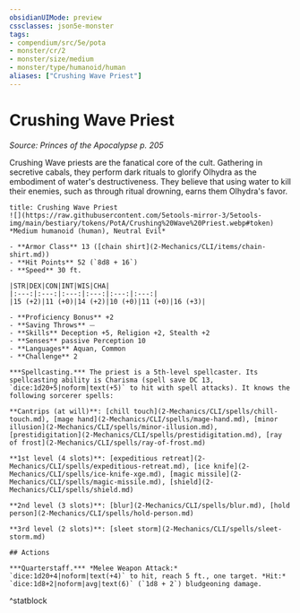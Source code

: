 ```yaml
---
obsidianUIMode: preview
cssclasses: json5e-monster
tags:
- compendium/src/5e/pota
- monster/cr/2
- monster/size/medium
- monster/type/humanoid/human
aliases: ["Crushing Wave Priest"]
---
```

# Crushing Wave Priest
*Source: Princes of the Apocalypse p. 205*  

Crushing Wave priests are the fanatical core of the cult. Gathering in secretive cabals, they perform dark rituals to glorify Olhydra as the embodiment of water's destructiveness. They believe that using water to kill their enemies, such as through ritual drowning, earns them Olhydra's favor.

```ad-statblock
title: Crushing Wave Priest
![](https://raw.githubusercontent.com/5etools-mirror-3/5etools-img/main/bestiary/tokens/PotA/Crushing%20Wave%20Priest.webp#token)
*Medium humanoid (human), Neutral Evil*

- **Armor Class** 13 ([chain shirt](2-Mechanics/CLI/items/chain-shirt.md))
- **Hit Points** 52 (`8d8 + 16`)
- **Speed** 30 ft.

|STR|DEX|CON|INT|WIS|CHA|
|:---:|:---:|:---:|:---:|:---:|:---:|
|15 (+2)|11 (+0)|14 (+2)|10 (+0)|11 (+0)|16 (+3)|

- **Proficiency Bonus** +2
- **Saving Throws** ⏤
- **Skills** Deception +5, Religion +2, Stealth +2
- **Senses** passive Perception 10
- **Languages** Aquan, Common
- **Challenge** 2

***Spellcasting.*** The priest is a 5th-level spellcaster. Its spellcasting ability is Charisma (spell save DC 13, `dice:1d20+5|noform|text(+5)` to hit with spell attacks). It knows the following sorcerer spells:

**Cantrips (at will)**: [chill touch](2-Mechanics/CLI/spells/chill-touch.md), [mage hand](2-Mechanics/CLI/spells/mage-hand.md), [minor illusion](2-Mechanics/CLI/spells/minor-illusion.md), [prestidigitation](2-Mechanics/CLI/spells/prestidigitation.md), [ray of frost](2-Mechanics/CLI/spells/ray-of-frost.md)

**1st level (4 slots)**: [expeditious retreat](2-Mechanics/CLI/spells/expeditious-retreat.md), [ice knife](2-Mechanics/CLI/spells/ice-knife-xge.md), [magic missile](2-Mechanics/CLI/spells/magic-missile.md), [shield](2-Mechanics/CLI/spells/shield.md)

**2nd level (3 slots)**: [blur](2-Mechanics/CLI/spells/blur.md), [hold person](2-Mechanics/CLI/spells/hold-person.md)

**3rd level (2 slots)**: [sleet storm](2-Mechanics/CLI/spells/sleet-storm.md)

## Actions

***Quarterstaff.*** *Melee Weapon Attack:* `dice:1d20+4|noform|text(+4)` to hit, reach 5 ft., one target. *Hit:* `dice:1d8+2|noform|avg|text(6)` (`1d8 + 2`) bludgeoning damage.
```
^statblock